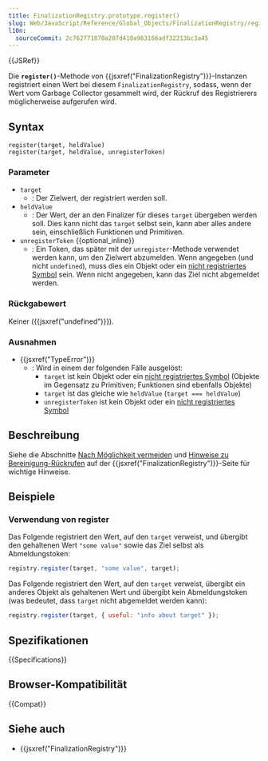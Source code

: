 ```yaml
---
title: FinalizationRegistry.prototype.register()
slug: Web/JavaScript/Reference/Global_Objects/FinalizationRegistry/register
l10n:
  sourceCommit: 2c762771070a207d410a963166adf32213bc3a45
---
```


{{JSRef}}

Die **`register()`**-Methode von {{jsxref("FinalizationRegistry")}}-Instanzen registriert einen Wert bei diesem `FinalizationRegistry`, sodass, wenn der Wert vom Garbage Collector gesammelt wird, der Rückruf des Registrierers möglicherweise aufgerufen wird.

## Syntax

```js-nolint
register(target, heldValue)
register(target, heldValue, unregisterToken)
```

### Parameter

- `target`
  - : Der Zielwert, der registriert werden soll.
- `heldValue`
  - : Der Wert, der an den Finalizer für dieses `target` übergeben werden soll. Dies kann nicht das `target` selbst sein, kann aber alles andere sein, einschließlich Funktionen und Primitiven.
- `unregisterToken` {{optional_inline}}
  - : Ein Token, das später mit der `unregister`-Methode verwendet werden kann, um den Zielwert abzumelden. Wenn angegeben (und nicht `undefined`), muss dies ein Objekt oder ein [nicht registriertes Symbol](/de/docs/Web/JavaScript/Reference/Global_Objects/Symbol#shared_symbols_in_the_global_symbol_registry) sein. Wenn nicht angegeben, kann das Ziel nicht abgemeldet werden.

### Rückgabewert

Keiner ({{jsxref("undefined")}}).

### Ausnahmen

- {{jsxref("TypeError")}}
  - : Wird in einem der folgenden Fälle ausgelöst:
    - `target` ist kein Objekt oder ein [nicht registriertes Symbol](/de/docs/Web/JavaScript/Reference/Global_Objects/Symbol#shared_symbols_in_the_global_symbol_registry) (Objekte im Gegensatz zu Primitiven; Funktionen sind ebenfalls Objekte)
    - `target` ist das gleiche wie `heldValue` (`target === heldValue`)
    - `unregisterToken` ist kein Objekt oder ein [nicht registriertes Symbol](/de/docs/Web/JavaScript/Reference/Global_Objects/Symbol#shared_symbols_in_the_global_symbol_registry)

## Beschreibung

Siehe die Abschnitte [Nach Möglichkeit vermeiden](/de/docs/Web/JavaScript/Reference/Global_Objects/FinalizationRegistry#avoid_where_possible)
und [Hinweise zu Bereinigung-Rückrufen](/de/docs/Web/JavaScript/Reference/Global_Objects/FinalizationRegistry#notes_on_cleanup_callbacks)
auf der {{jsxref("FinalizationRegistry")}}-Seite für wichtige Hinweise.

## Beispiele

### Verwendung von register

Das Folgende registriert den Wert, auf den `target` verweist,
und übergibt den gehaltenen Wert `"some value"` sowie das Ziel selbst
als Abmeldungstoken:

```js
registry.register(target, "some value", target);
```

Das Folgende registriert den Wert, auf den `target` verweist,
übergibt ein anderes Objekt als gehaltenen Wert und übergibt kein Abmeldungstoken
(was bedeutet, dass `target` nicht abgemeldet werden kann):

```js
registry.register(target, { useful: "info about target" });
```

## Spezifikationen

{{Specifications}}

## Browser-Kompatibilität

{{Compat}}

## Siehe auch

- {{jsxref("FinalizationRegistry")}}
